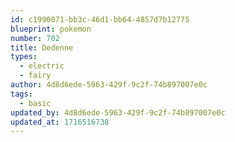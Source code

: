 ```yaml
---
id: c1990071-bb3c-46d1-bb64-4857d7b12775
blueprint: pokemon
number: 702
title: Dedenne
types:
  - electric
  - fairy
author: 4d8d6ede-5963-429f-9c2f-74b897007e0c
tags:
  - basic
updated_by: 4d8d6ede-5963-429f-9c2f-74b897007e0c
updated_at: 1716516738
---
```

